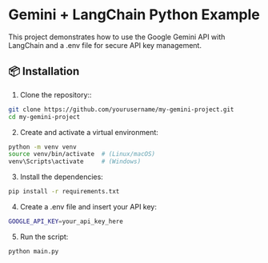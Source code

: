 # Gemini + LangChain Python Example

This project demonstrates how to use the Google Gemini API with LangChain and a .env file for secure API key management.

## 📦  Installation

1. Clone the repository::
```bash
git clone https://github.com/yourusername/my-gemini-project.git
cd my-gemini-project
```

2. Create and activate a virtual environment:
```bash
python -m venv venv
source venv/bin/activate  # (Linux/macOS)
venv\Scripts\activate     # (Windows)
```

3. Install the dependencies:
```bash
pip install -r requirements.txt
```

4. Create a .env file and insert your API key:
```bash
GOOGLE_API_KEY=your_api_key_here
````

5. Run the script:
```bash
python main.py
